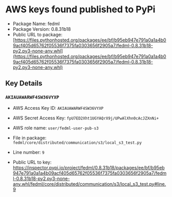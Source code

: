 # AWS keys found published to PyPi

* Package Name: fedml
* Package Version: 0.8.31b18
* Public URL to package: [https://files.pythonhosted.org/packages/ee/bf/b95eb947e791a0a1a4b09acf405d65762f05536f7375fa0303656f2905a7/fedml-0.8.31b18-py2.py3-none-any.whl](https://files.pythonhosted.org/packages/ee/bf/b95eb947e791a0a1a4b09acf405d65762f05536f7375fa0303656f2905a7/fedml-0.8.31b18-py2.py3-none-any.whl)

## Key Details

### `AKIAUAWARWF4SW36VYXP`

* AWS Access Key ID: `AKIAUAWARWF4SW36VYXP`
* AWS Secret Access Key: `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` 
* AWS role name: `user/fedml-user-pub-s3`
* File in package: `fedml/core/distributed/communication/s3/local_s3_test.py`
* Line number: `9`

* Public URL to key: https://inspector.pypi.io/project/fedml/0.8.31b18/packages/ee/bf/b95eb947e791a0a1a4b09acf405d65762f05536f7375fa0303656f2905a7/fedml-0.8.31b18-py2.py3-none-any.whl/fedml/core/distributed/communication/s3/local_s3_test.py#line.9


